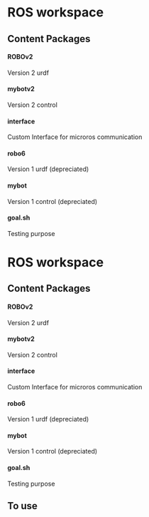# ROS workspace
## Content Packages
#### ROBOv2
Version 2 urdf
#### mybotv2
Version 2 control
#### interface
Custom Interface for microros communication
#### robo6
Version 1 urdf (depreciated)
#### mybot
Version 1 control (depreciated)
#### goal.sh
Testing purpose
# ROS workspace
## Content Packages
#### ROBOv2
Version 2 urdf
#### mybotv2
Version 2 control
#### interface
Custom Interface for microros communication
#### robo6
Version 1 urdf (depreciated)
#### mybot
Version 1 control (depreciated)
#### goal.sh
Testing purpose

## To use
